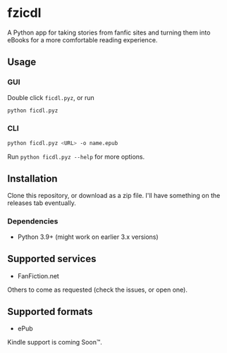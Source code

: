 # fzicdl

A Python app for taking stories from fanfic sites and turning them into eBooks for a more comfortable reading experience.

## Usage

### GUI

Double click `ficdl.pyz`, or run

```bash
python ficdl.pyz
```

### CLI

```bash
python ficdl.pyz <URL> -o name.epub
```

Run `python ficdl.pyz --help` for more options.

## Installation

Clone this repository, or download as a zip file. I'll have something on the releases tab eventually.

### Dependencies

* Python 3.9+ (might work on earlier 3.x versions)

## Supported services

* FanFiction.net

Others to come as requested (check the issues, or open one).

## Supported formats

* ePub

Kindle support is coming Soon:tm:.
